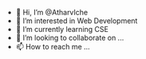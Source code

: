 - 👋 Hi, I’m @AtharvIche
- 👀 I’m interested in Web Development
- 🌱 I’m currently learning CSE
- 💞️ I’m looking to collaborate on ...
- 📫 How to reach me ...

<!---
AtharvIche/AtharvIche is a ✨ special ✨ repository because its `README.md` (this file) appears on your GitHub profile.
You can click the Preview link to take a look at your changes.
--->
